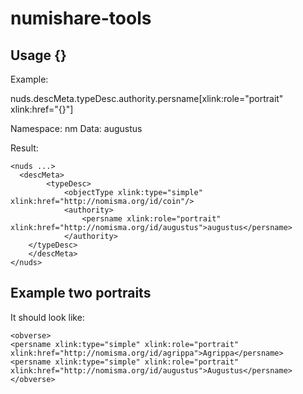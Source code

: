 # numishare-tools

## Usage {}

Example:

nuds.descMeta.typeDesc.authority.persname[xlink:role="portrait" xlink:href="{}"]

Namespace: nm
Data: augustus

Result:
```
<nuds ...>	
  <descMeta>
		<typeDesc>
			<objectType xlink:type="simple" xlink:href="http://nomisma.org/id/coin"/>
			<authority>
				<persname xlink:role="portrait" xlink:href="http://nomisma.org/id/augustus">augustus</persname>
			</authority>
    </typeDesc>
	</descMeta>        
</nuds>        
```

## Example two portraits
It should look like:
```
<obverse>
<persname xlink:type="simple" xlink:role="portrait" xlink:href="http://nomisma.org/id/agrippa">Agrippa</persname>
<persname xlink:type="simple" xlink:role="portrait" xlink:href="http://nomisma.org/id/augustus">Augustus</persname>
</obverse>
```

